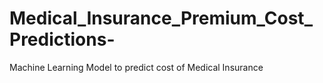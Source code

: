 # Medical_Insurance_Premium_Cost_Predictions-
Machine Learning Model to predict cost of Medical Insurance
